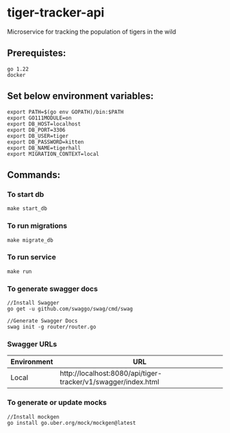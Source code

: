 # tiger-tracker-api
Microservice for tracking the population of tigers in the wild

## Prerequistes:
    go 1.22
    docker

## Set below environment variables:
    export PATH=$(go env GOPATH)/bin:$PATH
    export GO111MODULE=on
    export DB_HOST=localhost
    export DB_PORT=3306
    export DB_USER=tiger
    export DB_PASSWORD=kitten
    export DB_NAME=tigerhall
    export MIGRATION_CONTEXT=local

## Commands:

### To start db
    make start_db

### To run migrations
    make migrate_db

### To run service
    make run

### To generate swagger docs
    //Install Swagger
    go get -u github.com/swaggo/swag/cmd/swag
    
    //Generate Swagger Docs
    swag init -g router/router.go

### Swagger URLs

| Environment | URL                                                           |
|-------------|---------------------------------------------------------------|
| Local       | http://localhost:8080/api/tiger-tracker/v1/swagger/index.html |

### To generate or update mocks
    //Install mockgen
    go install go.uber.org/mock/mockgen@latest

